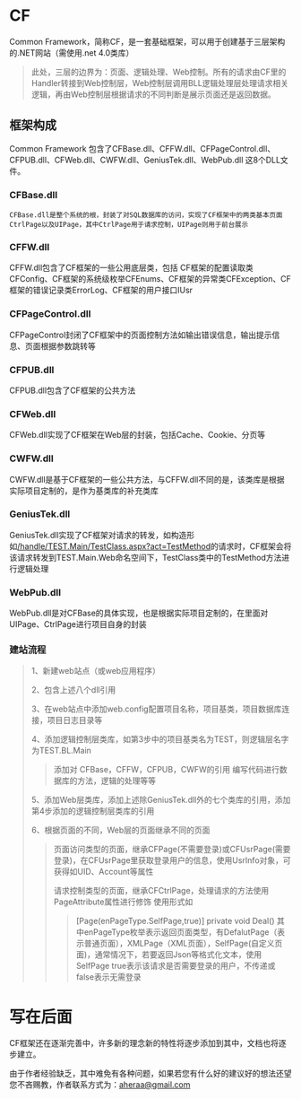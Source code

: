 CF
====

Common Framework，简称CF，是一套基础框架，可以用于创建基于三层架构的.NET网站（需使用.net 4.0类库）

> 此处，三层的边界为：页面、逻辑处理、Web控制。所有的请求由CF里的Handler转接到Web控制层，Web控制层调用BLL逻辑处理层处理请求相关逻辑，再由Web控制层根据请求的不同判断是展示页面还是返回数据。

框架构成
------

Common Framework 包含了CFBase.dll、CFFW.dll、CFPageControl.dll、CFPUB.dll、CFWeb.dll、CWFW.dll、GeniusTek.dll、WebPub.dll 这8个DLL文件。

### CFBase.dll
    
    CFBase.dll是整个系统的根，封装了对SQL数据库的访问，实现了CF框架中的两类基本页面CtrlPage以及UIPage，其中CtrlPage用于请求控制，UIPage则用于前台展示
    
### CFFW.dll

  CFFW.dll包含了CF框架的一些公用底层类，包括
    CF框架的配置读取类CFConfig、CF框架的系统级枚举CFEnums、CF框架的异常类CFException、CF框架的错误记录类ErrorLog、CF框架的用户接口IUsr
    
### CFPageControl.dll

  CFPageControl封闭了CF框架中的页面控制方法如输出错误信息，输出提示信息、页面根据参数跳转等
  
### CFPUB.dll

  CFPUB.dll包含了CF框架的公共方法
  
### CFWeb.dll

  CFWeb.dll实现了CF框架在Web层的封装，包括Cache、Cookie、分页等
  
### CWFW.dll

  CWFW.dll是基于CF框架的一些公共方法，与CFFW.dll不同的是，该类库是根据实际项目定制的，是作为基类库的补充类库
  
### GeniusTek.dll

  GeniusTek.dll实现了CF框架对请求的转发，如构造形如[/handle/TEST.Main/TestClass.aspx?act=TestMethod]("test")的请求时，CF框架会将该请求转发到TEST.Main.Web命名空间下，TestClass类中的TestMethod方法进行逻辑处理
  
### WebPub.dll

  WebPub.dll是对CFBase的具体实现，也是根据实际项目定制的，在里面对UIPage、CtrlPage进行项目自身的封装
  

### 建站流程

> 1、新建web站点（或web应用程序）
> 
> 2、包含上述八个dll引用
> 
> 3、在web站点中添加web.config配置项目名称，项目基类，项目数据库连接，项目日志目录等
> 
> 4、添加逻辑控制层类库，如第3步中的项目基类名为TEST，则逻辑层名字为TEST.BL.Main
> > 添加对 CFBase，CFFW，CFPUB，CWFW的引用
> > 编写代码进行数据库的方法，逻辑的处理等等
>
> 5、添加Web层类库，添加上述除GeniusTek.dll外的七个类库的引用，添加第4步添加的逻辑控制层类库的引用
> 
> 6、根据页面的不同，Web层的页面继承不同的页面
>
> > 页面访问类型的页面，继承CFPage(不需要登录)或CFUsrPage(需要登录)，在CFUsrPage里获取登录用户的信息，使用UsrInfo对象，可获得如UID、Account等属性
> > 
> > 请求控制类型的页面，继承CFCtrlPage，处理请求的方法使用PageAttribute属性进行修饰
> > 使用形式如
> > > [Page(enPageType.SelfPage,true)]
> > > private void Deal()
> > 其中enPageType枚举表示返回页面类型，有DefalutPage（表示普通页面），XMLPage（XML页面），SelfPage(自定义页面)，通常情况下，若要返回Json等格式化文本，使用SelfPage
> > true表示该请求是否需要登录的用户，不传递或false表示无需登录


写在后面
===
CF框架还在逐渐完善中，许多新的理念新的特性将逐步添加到其中，文档也将逐步建立。

由于作者经验缺乏，其中难免有各种问题，如果若您有什么好的建议好的想法还望您不吝赐教，作者联系方式为：aheraa@gmail.com











